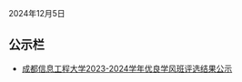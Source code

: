 2024年12月5日

## 公示栏
- [成都信息工程大学2023-2024学年优良学风班评选结果公示](https://xsgzc.cuit.edu.cn/info/1090/1655.htm)

